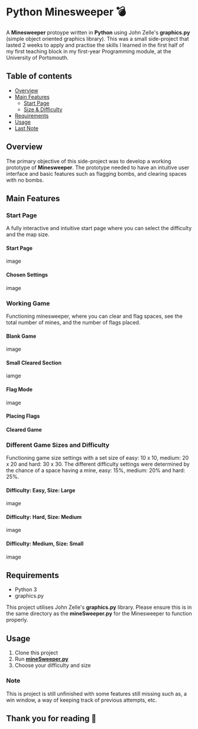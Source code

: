 # Python Minesweeper 💣

A __Minesweeper__ protoype written in __Python__ using John Zelle's __graphics.py__ (simple object oriented graphics library). This was a small side-project that lasted 2 weeks to apply and practise the skills I learned in the first half of my first teaching block in my first-year Programming module, at the University of Portsmouth.

## Table of contents
- [Overview](#overview)
- [Main Features](#main-features)
  - [Start Page](#start-page)
  - [Size & Difficulty](#Different-Game-Sizes-and-Difficulty)
- [Requirements](#requirements)
- [Usage](#usage)
- [Last Note](#note)

## Overview

The primary objective of this side-project was to develop a working prototype of __Minesweeper__. The prototype needed to have an intuitive user interface and basic features such as flagging bombs, and clearing spaces with no bombs.

## Main Features

### Start Page

A fully interactive and intuitive start page where you can select the difficulty and the map size.

#### Start Page
image

#### Chosen Settings
image

### Working Game

Functioning minesweeper, where you can clear and flag spaces, see the total number of mines, and the number of flags placed.

#### Blank Game
image

#### Small Cleared Section
iamge

#### Flag Mode
image

#### Placing Flags


#### Cleared Game


### Different Game Sizes and Difficulty

Functioning game size settings with a set size of easy: 10 x 10, medium: 20 x 20 and hard: 30 x 30. The different difficulty settings were determined by the chance of a space having a mine, easy: 15%, medium: 20% and hard: 25%.

#### Difficulty: Easy, Size: Large
image

#### Difficulty: Hard, Size: Medium
image

#### Difficulty: Medium, Size: Small
image


## Requirements

* Python 3
* graphics.py

This project utilises John Zelle's __graphics.py__ library. Please ensure this is in the same directory as the __mineSweeper.py__ for the Minesweeper to function properly.

## Usage

1. Clone this project
3. Run [__mineSweeper.py__](./mineSweeper.py)
4. Choose your difficulty and size

### Note

This is project is still unfinished with some features still missing such as, a win window, a way of keeping track of previous attempts, etc.

## Thank you for reading 👋
